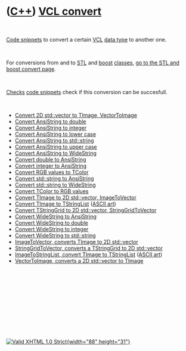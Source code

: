 



 

 

 

 

 

([C++](Cpp.htm)) [VCL convert](CppVclConvert.htm)
=================================================

 

[Code snippets](CppCodeSnippets.htm) to convert a certain
[VCL](CppVcl.htm) [data type](CppDataType.htm) to another one.

 

For conversions from and to [STL](CppStl.htm) and [boost](CppBoost.htm)
[classes](CppClass.htm), [go to the STL and boost convert
page](CppConvert.htm).

 

[Checks](CppCheck.htm) [code snippets](CppCodeSnippets.htm) check if
this conversion can be succesfull.

 

-   [Convert 2D std::vector to TImage,
    VectorToImage](CppVectorToImage.htm)
-   [Convert AnsiString to double](CppAnsiToDouble.htm)
-   [Convert AnsiString to integer](CppAnsiToInt.htm)
-   [Convert AnsiString to lower case](CppAnsiToLower.htm)
-   [Convert AnsiString to std::string](CppAnsiToStr.htm)
-   [Convert AnsiString to upper case](CppAnsiToUpper.htm)
-   [Convert AnsiString to WideString](CppAnsiToWide.htm)
-   [Convert double to AnsiString](CppDoubleToAnsi.htm)
-   [Convert integer to AnsiString](CppIntToAnsi.htm)
-   [Convert RGB values to TColor](CppColorToRgb.htm)
-   [Convert std::string to AnsiString](CppStrToAnsi.htm)
-   [Convert std::string to WideString](CppStrToWide.htm)
-   [Convert TColor to RGB values](CppColorToRgb.htm)
-   [Convert TImage to 2D std::vector,
    ImageToVector](CppImageToVector.htm)
-   [Convert TImage to TStringList](CppImageToStringList.htm) ([ASCII
    art](CppAsciiArt.htm))
-   [Convert TStringGrid to 2D std::vector,
    StringGridToVector](CppStringGridToVector.htm)
-   [Convert WideString to AnsiString](CppWideToAnsi.htm)
-   [Convert WideString to double](CppWideToDouble.htm)
-   [Convert WideString to integer](CppWideToInt.htm)
-   [Convert WideString to std::string](CppWideToStr.htm)
-   [ImageToVector, converts TImage to 2D
    std::vector](CppImageToVector.htm)
-   [StringGridToVector, converts a TStringGrid to 2D
    std::vector](CppStringGridToVector.htm)
-   [ImageToStringList, convert TImage to
    TStringList](CppImageToStringList.htm) ([ASCII
    art](CppAsciiArt.htm))
-   [VectorToImage, converts a 2D std::vector to
    TImage](CppVectorToImage.htm)

 

 

 

 

 





 

[![Valid XHTML 1.0 Strict](valid-xhtml10.png){width="88"
height="31"}](http://validator.w3.org/check?uri=referer)
